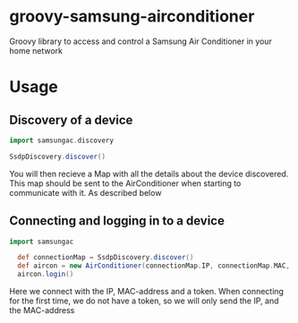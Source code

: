 groovy-samsung-airconditioner
=============================

Groovy library to access and control a Samsung Air Conditioner in your home network

# Usage

## Discovery of a device
``` groovy
import samsungac.discovery

SsdpDiscovery.discover()
```
You will then recieve a Map with all the details about the device discovered. This map should be sent to the AirConditioner when starting to communicate with it. As described below

## Connecting and logging in to a device
``` groovy
import samsungac

  def connectionMap = SsdpDiscovery.discover()
  def aircon = new AirConditioner(connectionMap.IP, connectionMap.MAC, '33965903-4482-M849-N716-373832354144')
  aircon.login()
```
Here we connect with the IP, MAC-address and a token. When connecting for the first time, we do not have a
token, so we will only send the IP, and the MAC-address

